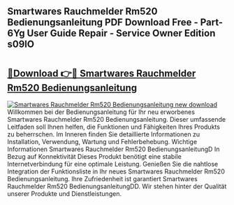 ## Smartwares Rauchmelder Rm520 Bedienungsanleitung PDF Download Free - Part-6Yg User Guide Repair - Service Owner Edition s09lO

# <h2><a href="http://df3u0h.blite.top/?on=Smartwares+Rauchmelder+Rm520+Bedienungsanleitung">🔗Download 👉🔴 Smartwares Rauchmelder Rm520 Bedienungsanleitung</a></h2>

[![Smartwares Rauchmelder Rm520 Bedienungsanleitung new download](https://i.imgur.com/lujVjoI.png)](http://df3u0h.blite.top/?on=Smartwares+Rauchmelder+Rm520+Bedienungsanleitung)
Willkommen bei der Bedienungsanleitung für Ihr neu erworbenes Smartwares Rauchmelder Rm520 Bedienungsanleitung. Dieser umfassende Leitfaden soll Ihnen helfen, die Funktionen und Fähigkeiten Ihres Produkts zu beherrschen. Im Inneren finden Sie detaillierte Informationen zu Installation, Verwendung, Wartung und Fehlerbehebung. Wichtige Informationen Smartwares Rauchmelder Rm520 BedienungsanleitungD In Bezug auf Konnektivität Dieses Produkt benötigt eine stabile Internetverbindung für eine optimale Leistung. Genießen Sie die nahtlose Integration der Funktionsliste in Ihr neues Smartwares Rauchmelder Rm520 Bedienungsanleitung. Ihre Zufriedenheit ist garantiert Smartwares Rauchmelder Rm520 BedienungsanleitungDD. Wir stehen hinter der Qualität unserer Produkte und Dienstleistungen.
